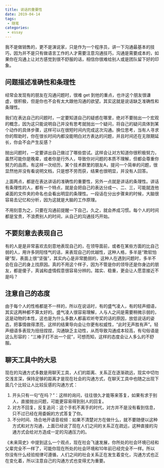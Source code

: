 ```yaml
---
title: 说话的重要性
date: 2019-04-14
tags:
 - 随笔    
categories: 
 - essay
---
```


我不是做销售的，更不是演说家，只是作为一个程序员，讲一下沟通最基本的技巧，因为并不是只有做语言工作的人才需要注意沟通技巧，沟通是需要成本的，如果你在沟通上让对方感觉到很不舒服的话，相信你很难给别人或是团队留下好的印象。

## 问题描述准确性和条理性

经常会发现有的朋友在沟通问题时，很难 get 到他的重点，也许这个朋友很谦虚，很积极，但是你也不会有太大跟他沟通的欲望。其实这就是说话缺乏准确性和条理性。

我们在表达自己的问题时，一定要知道自己的疑惑在哪里，绝对不要抛出一个宏观的概念，因为这只能说明自己并没有思考就抛出一个疑问，将自己的疑问具体到某个动作的具体步骤，这样可以在很短时间内完成这次沟通。换位思考，当有人寻求你的帮助时，你在很长时间内都没能明白对方表达的问题，并且时间还在无限期延长，你会不会产生反感？

抛出问题时，一定要讲出自己做过了哪些尝试。这样会让对方知道你很积极努力，虽然可能你是晚辈，或者你是行外人，导致你对问题的本质不理解，但都会尊重你努力的品质。有这样一次经历，某个技术群里的朋友A，提问一个简单的问题，很显然他并没有看说明文档，只是想不劳而获，结果也很明显，并没有人回答。

上面两点，都是在表达讲话的准确性的重要性，另外一点就是讲话的条理性。讲话有条理性的人，都有一个特点，就是会把自己的表达分成一、二、三，可能就连他桌面的文件夹的命名也会看出明显的条理性。一段话在分出步骤来的时候，大脑很容易去记忆和分析，因为这就是大脑的工作原理。

不用刻意为之，只要在沟通前提醒一下自己，久之，就会养成习惯。每个人的时间都是宝贵，不浪费别人的时间，从自己的沟通技巧开始。

## 不要刻意去表现自己

有的人是是非常喜欢去刻意地表现自己的，在领导面前，或者在某些方面的比自己弱的人，用许多阴阳怪气的话，来表现自己的优越性，这种人格，多半是“欺软怕硬”型，表面上很“坚强”，其实内心是非常脆弱的，这种人在遇到问题时，多半不会在自己的身上找原因。真的不用这个样子，因为不管是你的领导还是你身边的朋友，都是傻子，真诚和虚情假意很容易分辨的。踏实、稳重，更会让人愿意接近不是吗？

## 注意自己的态度

由于每个人的性格都是不一样的，所以在说话时，有的盛气凌人，有的轻声细语，其实这两种都不算太好的。盛气凌人很容易理解，人与人之间是需要稍微示弱的，这是动物的本性，这也是为什么多数人都喜欢听夸奖的话的原因，放低说话的姿态，把事情做得漂亮，这样的结果导向会让你更有权威性，“此时无声胜有声”。轻声细语多表现为扭扭捏捏，沟通缺乏主动性，从而导致沟通成本较高，有句俗语是这么形容的：“三棒子打不出一个屁”，可想而知，这样的态度会让人多么的不舒服。

## 聊天工具中的大忌

现在的沟通方式多数是用聊天工具，人们的距离、关系正在逐渐疏远，现实中切勿交浅言深，保持足够的距离才是现在社会的沟通方式，在聊天工具中也随之出现下面几个比较让人比较反感的沟通方式：
1. 开头只有一句“在吗？”：这样的询问，往往很久才能等来答复，如果有求于别人，直接抛出问题，可能更容易得到别人的回复。
2. 对方不回复，反复追问：这个手机不离手的时代，对方并不是没有看到信息，只不过已经在用委婉的方式答复了你。
3. 不分时间、场合地开语音视频：如果不清楚对方在做什么，就不要随便以这种方式和对方沟通，上面已经说了现在人们之间的关系正在疏远，这种直接的沟通方式会给对方造成一定的沟通压力的。

《未来简史》中提到这么一个观点，现在社会飞速发展，你所处的社会环境已经和父辈完全不一样了，可能你现在所处的社会环境和10年前已经完全不一样。所以你没有什么经验规律可遵循，人们之间的社会关系正在发生着变化，沟通方式也正在变化着，所以注意自己的沟通方式也变得尤为重要。
